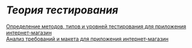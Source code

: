# ___Теория тестирования___
 [Определение методов, типов и уровней тестирования для приложения интернет-магазин](https://docs.google.com/spreadsheets/d/1jJ_DBZDWT1vkpe_nkwJpBX_5PKBSUKBmjEYBGJKdaZg/edit?usp=sharing)   
[Анализ требований и макета для приложения интернет-магазин](https://docs.google.com/spreadsheets/d/1MBEyLJMpL--bRpgw8fPxs0DbD7Y0AMSR8Z_oxbDIM6Q/edit?usp=sharing)
